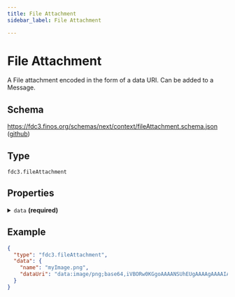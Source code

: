 ```yaml
---
title: File Attachment
sidebar_label: File Attachment

---
```


# File Attachment

A File attachment encoded in the form of a data URI. Can be added to a Message.

## Schema

<https://fdc3.finos.org/schemas/next/context/fileAttachment.schema.json> ([github](https://github.com/finos/FDC3/tree/main/schemas/context/fileAttachment.schema.json))

## Type

`fdc3.fileAttachment`

## Properties

<details>
  <summary><code>data</code> <strong>(required)</strong></summary>

**type**: `object`

**Subproperties:**

<details>
  <summary><code>name</code> <strong>(required)</strong></summary>

**type**: `string`

The name of the attached file

</details>

<details>
  <summary><code>dataUri</code> <strong>(required)</strong></summary>

**type**: `string`

A data URI encoding the content of the file to be attached

</details>

</details>

## Example

```json
{
  "type": "fdc3.fileAttachment",
  "data": {
    "name": "myImage.png",
    "dataUri": "data:image/png;base64,iVBORw0KGgoAAAANSUhEUgAAAAgAAAAIAQMAAAD+wSzIAAAABlBMVEX///+/v7+jQ3Y5AAAADklEQVQI12P4AIX8EAgALgAD/aNpbtEAAAAASUVORK5CYII"
  }
}
```

